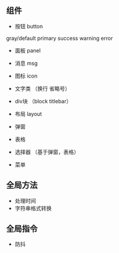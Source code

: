 
## 组件

* 按钮 button

gray/default primary success warning error

* 面板 panel

* 消息 msg

* 图标 icon

* 文字类 （换行 省略号）

* div块 （block titlebar）

* 布局 layout

* 弹窗

* 表格

* 选择器 （基于弹窗，表格）

* 菜单

## 全局方法
* 处理时间
* 字符串格式转换

## 全局指令
* 防抖
